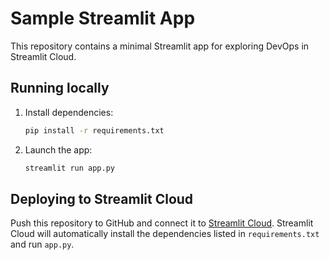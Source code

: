 # Sample Streamlit App

This repository contains a minimal Streamlit app for exploring DevOps in Streamlit Cloud.

## Running locally

1. Install dependencies:
   ```bash
   pip install -r requirements.txt
   ```
2. Launch the app:
   ```bash
   streamlit run app.py
   ```

## Deploying to Streamlit Cloud

Push this repository to GitHub and connect it to [Streamlit Cloud](https://streamlit.io/cloud). Streamlit Cloud will automatically install the dependencies listed in `requirements.txt` and run `app.py`.
